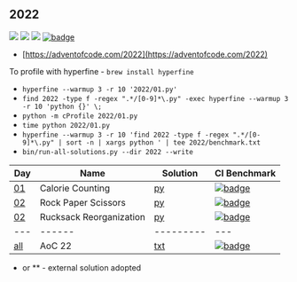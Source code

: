 ## 2022

![](https://img.shields.io/badge/stars%20⭐-6-yellow)
![](https://img.shields.io/badge/days%20completed-3-red)
![](https://img.shields.io/badge/day%20📅-3-blue)
[![badge](https://img.shields.io/endpoint?url=https://gist.githubusercontent.com/EvgeniGordeev/13c6cac3c39702cdcb9cc169b66c3210/raw/runtime-badge-2022-all.json)](https://github.com/EvgeniGordeev/adventofcode/actions/workflows/ci2022.yaml)

* [https://adventofcode.com/2022](https://adventofcode.com/2022)

To profile with hyperfine - ```brew install hyperfine```

* ```hyperfine --warmup 3 -r 10 '2022/01.py'```
* ```find 2022 -type f -regex ".*/[0-9]*\.py" -exec hyperfine --warmup 3 -r 10 'python {}' \;```
* ```python -m cProfile 2022/01.py```
* ```time python 2022/01.py```
* ```hyperfine --warmup 3 -r 10 'find 2022 -type f -regex ".*/[0-9]*\.py" | sort -n | xargs python ' | tee 2022/benchmark.txt```
* ```bin/run-all-solutions.py --dir 2022 --write```

| Day                                       | Name                    | Solution                | CI Benchmark                                                                                                                                                                                                                                   |
|-------------------------------------------|-------------------------|-------------------------|------------------------------------------------------------------------------------------------------------------------------------------------------------------------------------------------------------------------------------------------|
| [01](https://adventofcode.com/2022/day/1) | Calorie Counting        | [py](2022/01.py)        | [![badge](https://img.shields.io/endpoint?url=https://gist.githubusercontent.com/EvgeniGordeev/13c6cac3c39702cdcb9cc169b66c3210/raw/runtime-badge-2022-01.json)](https://github.com/EvgeniGordeev/adventofcode/actions/workflows/ci2022.yaml)  |
| [02](https://adventofcode.com/2022/day/2) | Rock Paper Scissors     | [py](2022/02.py)        | [![badge](https://img.shields.io/endpoint?url=https://gist.githubusercontent.com/EvgeniGordeev/13c6cac3c39702cdcb9cc169b66c3210/raw/runtime-badge-2022-02.json)](https://github.com/EvgeniGordeev/adventofcode/actions/workflows/ci2022.yaml)  |
| [02](https://adventofcode.com/2022/day/3) | Rucksack Reorganization | [py](2022/03.py)        | [![badge](https://img.shields.io/endpoint?url=https://gist.githubusercontent.com/EvgeniGordeev/13c6cac3c39702cdcb9cc169b66c3210/raw/runtime-badge-2022-03.json)](https://github.com/EvgeniGordeev/adventofcode/actions/workflows/ci2022.yaml)  |
| ---                                       | ------                  | ---------               | ---                                                                                                                                                                                                                                            |
| [all](https://adventofcode.com/2022)      | AoC 22                  | [txt](2022/answers.txt) | [![badge](https://img.shields.io/endpoint?url=https://gist.githubusercontent.com/EvgeniGordeev/13c6cac3c39702cdcb9cc169b66c3210/raw/runtime-badge-2022-all.json)](https://github.com/EvgeniGordeev/adventofcode/actions/workflows/ci2022.yaml) |

* or ** - external solution adopted
